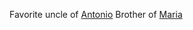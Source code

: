 Favorite uncle of [Antonio](</MárezFamily/AntonioMárez.md>)
Brother of [Maria](</MárezFamily/GabrielandMariaMárez.md#maria-márez>)
